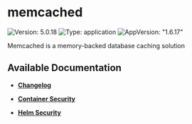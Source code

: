 # memcached

![Version: 5.0.18](https://img.shields.io/badge/Version-5.0.18-informational?style=flat-square) ![Type: application](https://img.shields.io/badge/Type-application-informational?style=flat-square) ![AppVersion: "1.6.17"](https://img.shields.io/badge/AppVersion-"1.6.17"-informational?style=flat-square)

Memcached is a memory-backed database caching solution

## Available Documentation

- [**Changelog**](CHANGELOG)

- [**Container Security**](container-security)

- [**Helm Security**](helm-security)

